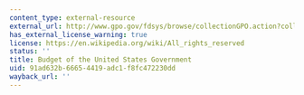 ```yaml
---
content_type: external-resource
external_url: http://www.gpo.gov/fdsys/browse/collectionGPO.action?collectionCode=BUDGET
has_external_license_warning: true
license: https://en.wikipedia.org/wiki/All_rights_reserved
status: ''
title: Budget of the United States Government
uid: 91ad632b-6665-4419-adc1-f8fc472230dd
wayback_url: ''
---
```

